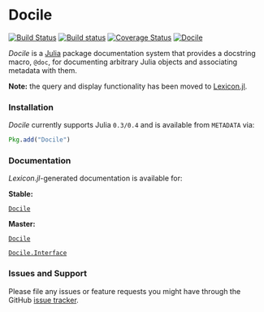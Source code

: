 # Docile

[![Build Status][travis-img]][travis-url]
[![Build status][appveyor-img]][appveyor-url]
[![Coverage Status][coveralls-img]][coveralls-url]
[![Docile][pkgeval-img]][pkgeval-url]

*Docile* is a [Julia](www.julialang.org) package documentation system
that provides a docstring macro, `@doc`, for documenting arbitrary Julia
objects and associating metadata with them.

**Note:** the query and display functionality has been moved to
[Lexicon.jl][lexicon-url].

### Installation

*Docile* currently supports Julia `0.3/0.4` and is available from `METADATA` via:

```julia
Pkg.add("Docile")
```

### Documentation

*Lexicon.jl*-generated documentation is available for:

**Stable:**

[`Docile`][docile-stable-url]

**Master:**

[`Docile`][docile-master-url]

[`Docile.Interface`][docile-interface-master-url]

### Issues and Support

Please file any issues or feature requests you might have through the GitHub [issue tracker][issue-tracker].

[travis-img]: https://travis-ci.org/MichaelHatherly/Docile.jl.svg?branch=master
[travis-url]: https://travis-ci.org/MichaelHatherly/Docile.jl

[appveyor-img]: https://ci.appveyor.com/api/projects/status/ttlbaxp6pgknfru5/branch/master
[appveyor-url]: https://ci.appveyor.com/project/MichaelHatherly/docile-jl/branch/master

[coveralls-img]: https://coveralls.io/repos/MichaelHatherly/Docile.jl/badge.png
[coveralls-url]: https://coveralls.io/r/MichaelHatherly/Docile.jl

[pkgeval-img]: http://pkg.julialang.org/badges/Docile_release.svg
[pkgeval-url]: http://pkg.julialang.org/?pkg=Docile&ver=release

[issue-tracker]: https://github.com/MichaelHatherly/Docile.jl/issues

[docile-stable-url]: https://MichaelHatherly.github.io/Docile.jl/stable/index.html

[docile-master-url]: https://MichaelHatherly.github.io/Docile.jl/master/docile.html
[docile-interface-master-url]: https://MichaelHatherly.github.io/Docile.jl/master/docile.html

[lexicon-url]: https://github.com/MichaelHatherly/Lexicon.jl
